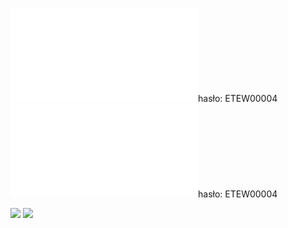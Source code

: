 ![](Notatki/Semestr%203/Podstawy%20telekomunikacji/Wykłady/Wykład%204/PT%20-%20wykład%20nr%204a%20(RB).pdf)hasło: ETEW00004
![](Notatki/Semestr%203/Podstawy%20telekomunikacji/Wykłady/Wykład%204/PT%20-%20wykład%20nr%204b%20(PS).pdf)hasło: ETEW00004

![](Notatki/Semestr%203/Podstawy%20telekomunikacji/Wykłady/Wykład%204/Drawing%202023-10-25%2017.17.44.excalidraw.svg)
![](Notatki/Semestr%203/Podstawy%20telekomunikacji/Wykłady/Wykład%204/Drawing%202023-10-25%2017.54.25.excalidraw.svg)